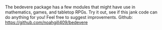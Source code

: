 The bedevere package has a few modules that might have use in mathematics, games, and tabletop RPGs. Try it out, see if this jank code can do anything for you! Feel free to suggest improvements.
Github: https://github.com/noahgill409/bedevere